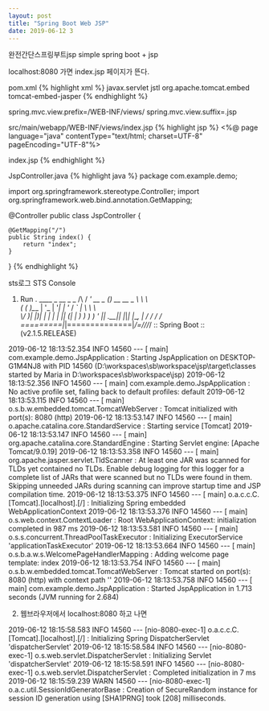 ```yaml
---
layout: post
title: "Spring Boot Web JSP"
date: 2019-06-12 3
---
```

완전간단스프링부트jsp
simple spring boot + jsp

localhost:8080 가면 index.jsp 페이지가 뜬다.
 
 
pom.xml
{% highlight xml %}
    <!-- JSP -->
		<dependency>
			<groupId>javax.servlet</groupId>
			<artifactId>jstl</artifactId>
		</dependency>
		<dependency>
			<groupId>org.apache.tomcat.embed</groupId>
			<artifactId>tomcat-embed-jasper</artifactId>
		</dependency>
{% endhighlight %}

spring.mvc.view.prefix=/WEB-INF/views/
spring.mvc.view.suffix=.jsp


src/main/webapp/WEB-INF/views/index.jsp
{% highlight jsp %}
<%@ page language="java" contentType="text/html; charset=UTF-8"
    pageEncoding="UTF-8"%>
<!DOCTYPE html>
<html>
<head>
<meta charset="UTF-8">
<title>index.jsp</title>
</head>
<body>
index.jsp
</body>
</html>
{% endhighlight %}

JspController.java
{% highlight java %}
package com.example.demo;

import org.springframework.stereotype.Controller;
import org.springframework.web.bind.annotation.GetMapping;

@Controller
public class JspController {

	@GetMapping("/")
	public String index() {
		return "index";
	}
}
{% endhighlight %}

sts로그 STS Console
1. Run
  .   ____          _            __ _ _
 /\\ / ___'_ __ _ _(_)_ __  __ _ \ \ \ \
( ( )\___ | '_ | '_| | '_ \/ _` | \ \ \ \
 \\/  ___)| |_)| | | | | || (_| |  ) ) ) )
  '  |____| .__|_| |_|_| |_\__, | / / / /
 =========|_|==============|___/=/_/_/_/
 :: Spring Boot ::        (v2.1.5.RELEASE)

2019-06-12 18:13:52.354  INFO 14560 --- [           main] com.example.demo.JspApplication          : Starting JspApplication on DESKTOP-G1M4NJ8 with PID 14560 (D:\workspaces\sb\workspace\jsp\target\classes started by Maria in D:\workspaces\sb\workspace\jsp)
2019-06-12 18:13:52.356  INFO 14560 --- [           main] com.example.demo.JspApplication          : No active profile set, falling back to default profiles: default
2019-06-12 18:13:53.115  INFO 14560 --- [           main] o.s.b.w.embedded.tomcat.TomcatWebServer  : Tomcat initialized with port(s): 8080 (http)
2019-06-12 18:13:53.147  INFO 14560 --- [           main] o.apache.catalina.core.StandardService   : Starting service [Tomcat]
2019-06-12 18:13:53.147  INFO 14560 --- [           main] org.apache.catalina.core.StandardEngine  : Starting Servlet engine: [Apache Tomcat/9.0.19]
2019-06-12 18:13:53.358  INFO 14560 --- [           main] org.apache.jasper.servlet.TldScanner     : At least one JAR was scanned for TLDs yet contained no TLDs. Enable debug logging for this logger for a complete list of JARs that were scanned but no TLDs were found in them. Skipping unneeded JARs during scanning can improve startup time and JSP compilation time.
2019-06-12 18:13:53.375  INFO 14560 --- [           main] o.a.c.c.C.[Tomcat].[localhost].[/]       : Initializing Spring embedded WebApplicationContext
2019-06-12 18:13:53.376  INFO 14560 --- [           main] o.s.web.context.ContextLoader            : Root WebApplicationContext: initialization completed in 987 ms
2019-06-12 18:13:53.581  INFO 14560 --- [           main] o.s.s.concurrent.ThreadPoolTaskExecutor  : Initializing ExecutorService 'applicationTaskExecutor'
2019-06-12 18:13:53.664  INFO 14560 --- [           main] o.s.b.a.w.s.WelcomePageHandlerMapping    : Adding welcome page template: index
2019-06-12 18:13:53.754  INFO 14560 --- [           main] o.s.b.w.embedded.tomcat.TomcatWebServer  : Tomcat started on port(s): 8080 (http) with context path ''
2019-06-12 18:13:53.758  INFO 14560 --- [           main] com.example.demo.JspApplication          : Started JspApplication in 1.713 seconds (JVM running for 2.684)


2. 웹브라우저에서 localhost:8080 하고 나면

2019-06-12 18:15:58.583  INFO 14560 --- [nio-8080-exec-1] o.a.c.c.C.[Tomcat].[localhost].[/]       : Initializing Spring DispatcherServlet 'dispatcherServlet'
2019-06-12 18:15:58.584  INFO 14560 --- [nio-8080-exec-1] o.s.web.servlet.DispatcherServlet        : Initializing Servlet 'dispatcherServlet'
2019-06-12 18:15:58.591  INFO 14560 --- [nio-8080-exec-1] o.s.web.servlet.DispatcherServlet        : Completed initialization in 7 ms
2019-06-12 18:15:59.239  WARN 14560 --- [nio-8080-exec-1] o.a.c.util.SessionIdGeneratorBase        : Creation of SecureRandom instance for session ID generation using [SHA1PRNG] took [208] milliseconds.
